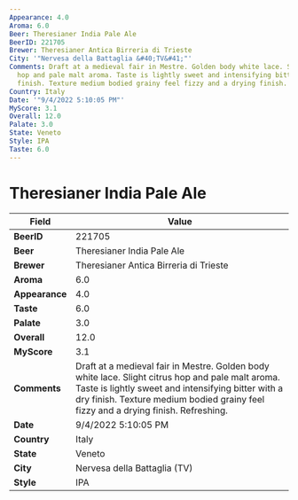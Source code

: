 ```yaml
---
Appearance: 4.0
Aroma: 6.0
Beer: Theresianer India Pale Ale
BeerID: 221705
Brewer: Theresianer Antica Birreria di Trieste
City: '"Nervesa della Battaglia &#40;TV&#41;"'
Comments: Draft at a medieval fair in Mestre. Golden body white lace. Slight citrus
  hop and pale malt aroma. Taste is lightly sweet and intensifying bitter with a dry
  finish. Texture medium bodied grainy feel fizzy and a drying finish. Refreshing.
Country: Italy
Date: '"9/4/2022 5:10:05 PM"'
MyScore: 3.1
Overall: 12.0
Palate: 3.0
State: Veneto
Style: IPA
Taste: 6.0
---
```


# Theresianer India Pale Ale

| Field         | Value |
|---------------|-------|
| **BeerID** | 221705 |
| **Beer** | Theresianer India Pale Ale |
| **Brewer** | Theresianer Antica Birreria di Trieste |
| **Aroma** | 6.0 |
| **Appearance** | 4.0 |
| **Taste** | 6.0 |
| **Palate** | 3.0 |
| **Overall** | 12.0 |
| **MyScore** | 3.1 |
| **Comments** | Draft at a medieval fair in Mestre. Golden body white lace. Slight citrus hop and pale malt aroma. Taste is lightly sweet and intensifying bitter with a dry finish. Texture medium bodied grainy feel fizzy and a drying finish. Refreshing. |
| **Date** | 9/4/2022 5:10:05 PM |
| **Country** | Italy |
| **State** | Veneto |
| **City** | Nervesa della Battaglia &#40;TV&#41; |
| **Style** | IPA |
